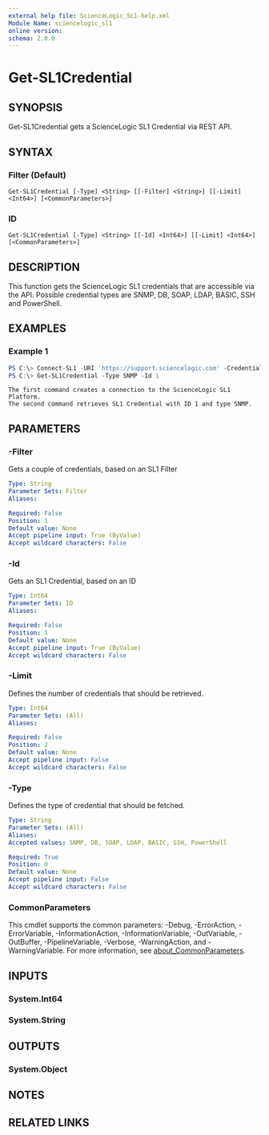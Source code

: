 ```yaml
---
external help file: ScienceLogic_SL1-help.xml
Module Name: sciencelogic_sl1
online version:
schema: 2.0.0
---
```


# Get-SL1Credential

## SYNOPSIS

Get-SL1Credential gets a ScienceLogic SL1 Credential via REST API.

## SYNTAX

### Filter (Default)
```
Get-SL1Credential [-Type] <String> [[-Filter] <String>] [[-Limit] <Int64>] [<CommonParameters>]
```

### ID
```
Get-SL1Credential [-Type] <String> [[-Id] <Int64>] [[-Limit] <Int64>] [<CommonParameters>]
```

## DESCRIPTION

This function gets the ScienceLogic SL1 credentials that are accessible via the API.
Possible credential types are SNMP, DB, SOAP, LDAP, BASIC, SSH and PowerShell.

## EXAMPLES

### Example 1

```powershell
PS C:\> Connect-SL1 -URI 'https://support.sciencelogic.com' -Credential (Get-Credential)
PS C:\> Get-SL1Credential -Type SNMP -Id 1
```

```text
The first command creates a connection to the ScienceLogic SL1 Platform.
The second command retrieves SL1 Credential with ID 1 and type SNMP.
```

## PARAMETERS

### -Filter

Gets a couple of credentials, based on an SL1 Filter

```yaml
Type: String
Parameter Sets: Filter
Aliases:

Required: False
Position: 1
Default value: None
Accept pipeline input: True (ByValue)
Accept wildcard characters: False
```

### -Id

Gets an SL1 Credential, based on an ID

```yaml
Type: Int64
Parameter Sets: ID
Aliases:

Required: False
Position: 1
Default value: None
Accept pipeline input: True (ByValue)
Accept wildcard characters: False
```

### -Limit

Defines the number of credentials that should be retrieved.

```yaml
Type: Int64
Parameter Sets: (All)
Aliases:

Required: False
Position: 2
Default value: None
Accept pipeline input: False
Accept wildcard characters: False
```

### -Type

Defines the type of credential that should be fetched.

```yaml
Type: String
Parameter Sets: (All)
Aliases:
Accepted values: SNMP, DB, SOAP, LDAP, BASIC, SSH, PowerShell

Required: True
Position: 0
Default value: None
Accept pipeline input: False
Accept wildcard characters: False
```

### CommonParameters
This cmdlet supports the common parameters: -Debug, -ErrorAction, -ErrorVariable, -InformationAction, -InformationVariable, -OutVariable, -OutBuffer, -PipelineVariable, -Verbose, -WarningAction, and -WarningVariable. For more information, see [about_CommonParameters](http://go.microsoft.com/fwlink/?LinkID=113216).

## INPUTS

### System.Int64
### System.String
## OUTPUTS

### System.Object
## NOTES

## RELATED LINKS
